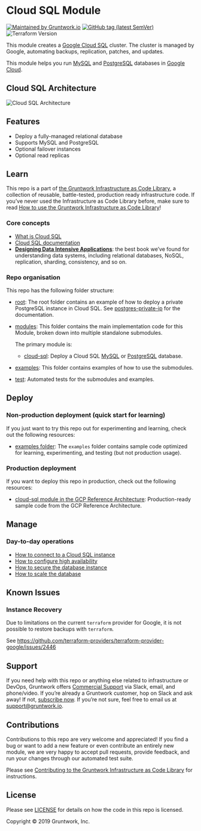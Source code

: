 # Cloud SQL Module

[![Maintained by Gruntwork.io](https://img.shields.io/badge/maintained%20by-gruntwork.io-%235849a6.svg)](https://gruntwork.io/?ref=repo_google_cloudsql)
[![GitHub tag (latest SemVer)](https://img.shields.io/github/tag/gruntwork-io/terraform-google-sql.svg?label=latest)](http://github.com/gruntwork-io/terraform-google-sql/releases/latest)
![Terraform Version](https://img.shields.io/badge/tf-%3E%3D0.12.0-blue.svg)


<!-- NOTE: We use absolute linking here instead of relative linking, because the terraform registry does not support
           relative linking correctly.
-->

This module creates a [Google Cloud SQL](https://cloud.google.com/sql/) cluster. 
The cluster is managed by Google, automating backups, replication, patches, and updates. 

This module helps you run [MySQL](https://cloud.google.com/sql/docs/mysql/) and [PostgreSQL](https://cloud.google.com/sql/docs/postgres/) databases in [Google Cloud](https://cloud.google.com/).

## Cloud SQL Architecture

![Cloud SQL Architecture](https://github.com/gruntwork-io/terraform-google-sql/blob/master/_docs/cloud-sql.png "Cloud SQL Architecture")

## Features

- Deploy a fully-managed relational database
- Supports MySQL and PostgreSQL
- Optional failover instances
- Optional read replicas

## Learn

This repo is a part of [the Gruntwork Infrastructure as Code Library](https://gruntwork.io/infrastructure-as-code-library/), a collection of reusable, battle-tested, production ready infrastructure code. If you’ve never used the Infrastructure as Code Library before, make sure to read [How to use the Gruntwork Infrastructure as Code Library](https://gruntwork.io/guides/foundations/how-to-use-gruntwork-infrastructure-as-code-library/)!

### Core concepts

- [What is Cloud SQL](https://github.com/gruntwork-io/terraform-google-sql/blob/master/modules/cloud-sql/core-concepts.md#what-is-cloud-sql)
- [Cloud SQL documentation](https://cloud.google.com/sql/docs/)
- **[Designing Data Intensive Applications](https://dataintensive.net/)**: the best book we’ve found for understanding data systems, including relational databases, NoSQL, replication, sharding, consistency, and so on.

### Repo organisation

This repo has the following folder structure:

- [root](https://github.com/gruntwork-io/terraform-google-sql/tree/master): The root folder contains an example of how
  to deploy a private PostgreSQL instance in Cloud SQL. See [postgres-private-ip](https://github.com/gruntwork-io/terraform-google-sql/blob/master/examples/postgres-private-ip)
  for the documentation.

- [modules](https://github.com/gruntwork-io/terraform-google-sql/tree/master/modules): This folder contains the
  main implementation code for this Module, broken down into multiple standalone submodules.

  The primary module is:

  - [cloud-sql](https://github.com/gruntwork-io/terraform-google-sql/tree/master/modules/cloud-sql): Deploy a Cloud SQL [MySQL](https://cloud.google.com/sql/docs/mysql/) or [PostgreSQL](https://cloud.google.com/sql/docs/postgres/) database.
  
- [examples](https://github.com/gruntwork-io/terraform-google-sql/tree/master/examples): This folder contains
  examples of how to use the submodules.

- [test](https://github.com/gruntwork-io/terraform-google-sql/tree/master/test): Automated tests for the submodules
  and examples.

## Deploy

### Non-production deployment (quick start for learning)

If you just want to try this repo out for experimenting and learning, check out the following resources:

- [examples folder](https://github.com/gruntwork-io/terraform-google-sql/blob/master/examples): The `examples` folder contains sample code optimized for learning, experimenting, and testing (but not production usage).

### Production deployment

If you want to deploy this repo in production, check out the following resources:

- [cloud-sql module in the GCP Reference Architecture](https://github.com/gruntwork-io/infrastructure-modules-google/tree/master/data-stores/cloud-sql): Production-ready sample code from the GCP Reference Architecture.

## Manage

### Day-to-day operations

- [How to connect to a Cloud SQL instance](https://github.com/gruntwork-io/terraform-google-sql/tree/master/modules/cloud-sql/core-concepts.md#how-do-you-connect-to-the-database)
- [How to configure high availability](https://github.com/gruntwork-io/terraform-google-sql/tree/master/modules/cloud-sql/core-concepts.md#how-do-you-configure-high-availability)
- [How to secure the database instance](https://github.com/gruntwork-io/terraform-google-sql/tree/master/modules/cloud-sql/core-concepts.md#how-do-you-secure-the-database)
- [How to scale the database](https://github.com/gruntwork-io/terraform-google-sql/tree/master/modules/cloud-sql/core-concepts.md#how-do-you-secure-the-database)

## Known Issues

### Instance Recovery

Due to limitations on the current `terraform` provider for Google, it is not possible to restore backups with `terraform`. 

See https://github.com/terraform-providers/terraform-provider-google/issues/2446

## Support

If you need help with this repo or anything else related to infrastructure or DevOps, Gruntwork offers [Commercial Support](https://gruntwork.io/support/) via Slack, email, and phone/video. If you’re already a Gruntwork customer, hop on Slack and ask away! If not, [subscribe now](https://www.gruntwork.io/pricing/). If you’re not sure, feel free to email us at [support@gruntwork.io](mailto:support@gruntwork.io).

## Contributions

Contributions to this repo are very welcome and appreciated! If you find a bug or want to add a new feature or even contribute an entirely new module, we are very happy to accept pull requests, provide feedback, and run your changes through our automated test suite.

Please see [Contributing to the Gruntwork Infrastructure as Code Library](https://gruntwork.io/guides/foundations/how-to-use-gruntwork-infrastructure-as-code-library/#contributing-to-the-gruntwork-infrastructure-as-code-library) for instructions.

## License

Please see [LICENSE](https://github.com/gruntwork-io/terraform-google-sql/blob/master/LICENSE.txt) for details on how the code in this repo is licensed.

Copyright &copy; 2019 Gruntwork, Inc.
